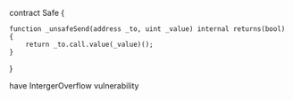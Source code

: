 
contract Safe {

    function _unsafeSend(address _to, uint _value) internal returns(bool) {
        return _to.call.value(_value)();
    }
}


have IntergerOverflow vulnerability